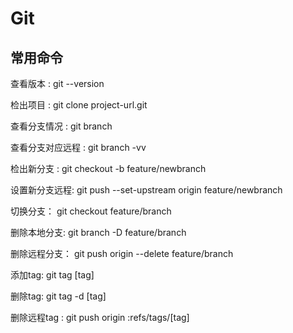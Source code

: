 # Git

## 常用命令

查看版本 : git --version 

检出项目 : git clone project-url.git 

查看分支情况 : git branch 

查看分支对应远程 : git branch -vv

检出新分支 : git checkout -b feature/newbranch

设置新分支远程: git push --set-upstream origin feature/newbranch

切换分支： git checkout feature/branch

删除本地分支: git branch -D feature/branch

删除远程分支： git push origin --delete feature/branch

添加tag: git tag [tag]

删除tag: git tag -d [tag]

删除远程tag : git push origin :refs/tags/[tag] 